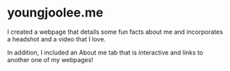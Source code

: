 # youngjoolee.me


I created a webpage that details some fun facts about me and incorporates a headshot and a video that I love.

In addition, I included an About me tab that is interactive and links to another one of my webpages!
